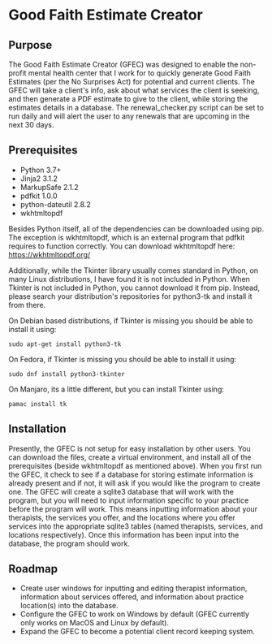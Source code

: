 # Good Faith Estimate Creator
## Purpose
The Good Faith Estimate Creator (GFEC) was designed to enable the non-profit mental health center that I work for to quickly generate Good Faith Estimates (per the No Surprises Act) for potential and current clients. The GFEC will take a client's info, ask about what services the client is seeking, and then generate a PDF estimate to give to the client, while storing the estimates details in a database. The renewal_checker.py script can be set to run daily and will alert the user to any renewals that are upcoming in the next 30 days.

## Prerequisites
- Python 3.7+
- Jinja2 3.1.2
- MarkupSafe 2.1.2
- pdfkit 1.0.0
- python-dateutil 2.8.2
- wkhtmltopdf

Besides Python itself, all of the dependencies can be downloaded using pip. The exception is wkhtmltopdf, which is an external program that pdfkit requires to function correctly. You can download wkhtmltopdf here: https://wkhtmltopdf.org/

Additionally, while the Tkinter library usually comes standard in Python, on many Linux distributions, I have found it is not included in Python. When Tkinter is not included in Python, you cannot download it from pip. Instead, please search your distribution's repositories for python3-tk and install it from there.

On Debian based distributions, if Tkinter is missing you should be able to install it using:

```
sudo apt-get install python3-tk
```

On Fedora, if Tkinter is missing you should be able to install it using:

```
sudo dnf install python3-tkinter
```

On Manjaro, its a little different, but you can install Tkinter using:

```
pamac install tk
```

## Installation

Presently, the GFEC is not setup for easy installation by other users. You can download the files, create a virtual environment, and install all of the prerequisites (beside wkhtmltopdf as mentioned above). When you first run the GFEC, it check to see if a database for storing estimate information is already present and if not, it will ask if you would like the program to create one. The GFEC will create a sqlite3 database that will work with the program, but you will need to input information specific to your practice before the program will work. This means inputting information about your therapists, the services you offer, and the locations where you offer services into the appropriate sqlite3 tables (named therapists, services, and locations respectively). Once this information has been input into the database, the program should work.

## Roadmap
- Create user windows for inputting and editing therapist information, information about services offered, and information about practice location(s) into the database.
- Configure the GFEC to work on Windows by default (GFEC currently only works on MacOS and Linux by default).
- Expand the GFEC to become a potential client record keeping system.
